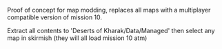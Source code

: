Proof of concept for map modding, replaces all maps with a multiplayer compatible version of mission 10.

Extract all contents to 'Deserts of Kharak/Data/Managed' then select any map in skirmish (they will all load mission 10 atm)